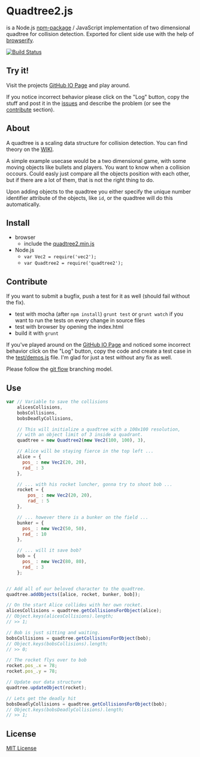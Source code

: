 # Quadtree2.js
is a Node.js [npm-package][npm] / JavaScript implementation of two dimensional quadtree for collision detection. Exported for client side use with the help of [browserify][browserify].

[![Build Status][travis-img-src]][travis-a-href]

## Try it!
Visit the projects [GitHub IO Page][github-io] and play around.

If you notice incorrect behavior please click on the "Log" button, copy the stuff and post it in the [issues][github-issues] and describe the problem \(or see the [contribute](#contribute) section\).

## About
A quadtree is a scaling data structure for collision detection. You can find theory on the [WIKI][wiki].

A simple example usecase would be a two dimensional game, with some moving objects like bullets and players. You want to know when a collision occours. Could easly just compare all the objects position with each other, but if there are a lot of them, that is not the right thing to do.

Upon adding objects to the quadtree you either specify the unique number identifier attribute of the objects, like `id`, or the quadtree will do this automatically.

## Install
- browser
  - include the [quadtree2.min.js][minified]
- Node.js
  - `var Vec2 = require('vec2');`
  - `var Quadtree2 = require('quadtree2');`

## Contribute
If you want to submit a bugfix, push a test for it as well \(should fail without the fix\).

- test with mocha \(after `npm install`\) `grunt test` or `grunt watch` if you want to run the tests on every change in source files
- test with browser by opening the index.html
- build it with `grunt`

If you've played around on the [GitHub IO Page][github-io] and noticed some incorrect behavior click on the "Log" button, copy the code and create a test case in the [test/demos.js][test-demo] file. I'm glad for just a test without any fix as well.

Please follow the [git flow][gitflow] branching model.

## Use
```javascript
var // Variable to save the collisions
    alicesCollisions,
    bobsCollisions,
    bobsDeadlyCollisions,

    // This will initialize a quadtree with a 100x100 resolution,
    // with an object limit of 3 inside a quadrant.
    quadtree = new Quadtree2(new Vec2(100, 100), 3),

    // Alice will be staying fierce in the top left ...
    alice = {
      pos_ : new Vec2(20, 20),
      rad_ : 3
    },

    // ... with his rocket luncher, gonna try to shoot bob ...
    rocket = {
        pos_ : new Vec2(20, 20),
        rad_ : 5
    },

    // ... however there is a bunker on the field ...
    bunker = {
      pos_ : new Vec2(50, 50),
      rad_ : 10
    },

    // ... will it save bob?
    bob = {
      pos_ : new Vec2(80, 80),
      rad_ : 3
    };


// Add all of our beloved character to the quadtree.
quadtree.addObjects([alice, rocket, bunker, bob]);

// On the start Alice collides with her own rocket.
alicesCollisions = quadtree.getCollisionsForObject(alice);
// Object.keys(alicesCollisions).length;
// >> 1;

// Bob is just sitting and waiting.
bobsCollisions = quadtree.getCollisionsForObject(bob);
// Object.keys(bobsCollisions).length;
// >> 0;

// The rocket flys over to bob
rocket.pos_.x = 78;
rocket.pos_.y = 78;

// Update our data structure
quadtree.updateObject(rocket);

// Lets get the deadly hit
bobsDeadlyCollisions = quadtree.getCollisionsForObject(bob);
// Object.keys(bobsDeadlyCollisions).length;
// >> 1;
```

## License
[MIT License][git-LICENSE]

  [git-LICENSE]: LICENSE
  [travis-img-src]: https://travis-ci.org/burninggramma/quadtree2.js.png?branch=master
  [travis-a-href]: https://travis-ci.org/burninggramma/quadtree2.js
  [minified]: https://github.com/burninggramma/quadtree2.js/blob/master/quadtree2.min.js
  [wiki]: http://en.wikipedia.org/wiki/Quadtree
  [browserify]: http://browserify.org/
  [gitflow]: https://github.com/nvie/gitflow
  [github-io]: http://burninggramma.github.io/quadtree2.js
  [github-issues]: https://github.com/burninggramma/quadtree2.js/issues
  [test-demo]: test/demos.js
  [npm]: https://www.npmjs.org/package/quadtree2
